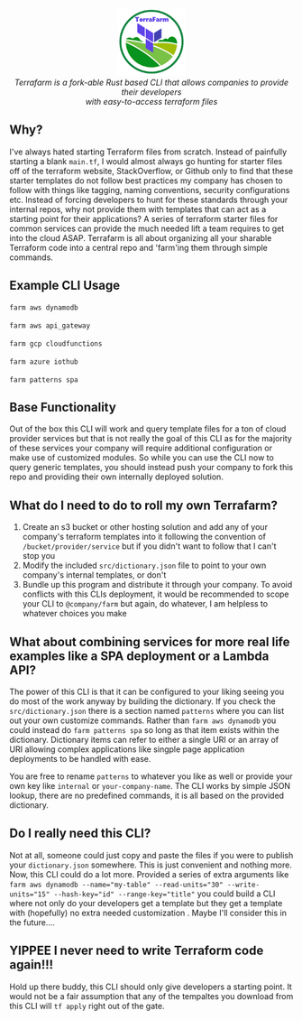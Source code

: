 <p align="center">
  <img src="https://github.com/austinmehmet/terrafarm/blob/master/assets/terrafarm.png" alt="terrafarm-logo" width="120px" height="120px"/>
  <br>
  <i>Terrafarm is a fork-able Rust based CLI that allows companies to provide their developers
    <br> with easy-to-access terraform files</i>
  <br>
</p>


## Why? 
I've always hated starting Terraform files from scratch. Instead of painfully starting a blank `main.tf`, I would almost always go hunting for starter files off of the terraform website, StackOverflow, or Github only to find that these starter templates do not follow best practices my company has chosen to follow with things like tagging, naming conventions, security configurations etc. Instead of forcing developers to hunt for these standards through your internal repos, why not provide them with templates that can act as a starting point for their applications? A series of terraform starter files for common services can provide the much needed lift a team requires to get into the cloud ASAP. Terrafarm is all about organizing all your sharable Terraform code into a central repo and 'farm'ing them through simple commands.
 
## Example CLI Usage
```shell
farm aws dynamodb
 
farm aws api_gateway
 
farm gcp cloudfunctions
 
farm azure iothub

farm patterns spa
```
 
## Base Functionality
 
Out of the box this CLI will work and query template files for a ton of cloud provider services but that is not really the goal of this CLI as for the majority of these services your company will require additional configuration or make use of customized modules. So while you can use the CLI now to query generic templates, you should instead push your company to fork this repo and providing their own internally deployed solution.
 
## What do I need to do to roll my own Terrafarm?
1. Create an s3 bucket or other hosting solution and add any of your company's terraform templates into it following the convention of `/bucket/provider/service` but if you didn't want to follow that I can't stop you
2. Modify the included `src/dictionary.json` file to point to your own company's internal templates, or don't
3. Bundle up this program and distribute it through your company. To avoid conflicts with this CLIs deployment, it would be recommended to scope your CLI to `@company/farm` but again, do whatever, I am helpless to whatever choices you make
 
## What about combining services for more real life examples like a SPA deployment or a Lambda API?
The power of this CLI is that it can be configured to your liking seeing you do most of the work anyway by building the dictionary. If you check the `src/dictionary.json` there is a section named `patterns` where you can list out your own customize commands. Rather than `farm aws dynamodb` you could instead do `farm patterns spa` so long as that item exists within the dictionary. Dictionary items can refer to either a single URI or an array of URI allowing complex applications like singple page application deployments to be handled with ease.
 
You are free to rename `patterns` to whatever you like as well or provide your own key like `internal` or `your-company-name`. The CLI works by simple JSON lookup, there are no predefined commands, it is all based on the provided dictionary.
 
## Do I really need this CLI?
 
Not at all, someone could just copy and paste the files if you were to publish your `dictionary.json` somewhere. This is just convenient and nothing more. Now, this CLI could do a lot more. Provided a series of extra arguments like `farm aws dynamodb --name="my-table" --read-units="30" --write-units="15" --hash-key="id" --range-key="title"` you could build a CLI where not only do your developers get a template but they get a template with (hopefully) no extra needed customization . Maybe I'll consider this in the future....

## YIPPEE I never need to write Terraform code again!!!

Hold up there buddy, this CLI should only give developers a starting point. It would not be a fair assumption that any of the tempaltes you download from this CLI will `tf apply` right out of the gate. 
